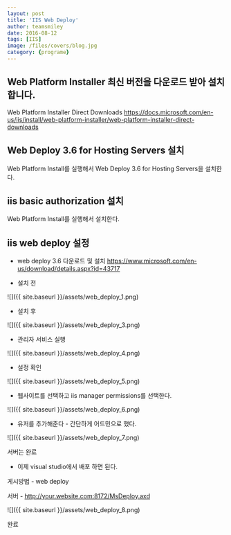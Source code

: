 ```yaml
---
layout: post
title: 'IIS Web Deploy' 
author: teamsmiley 
date: 2016-08-12
tags: [IIS]
image: /files/covers/blog.jpg
category: {programe}
---
```


## Web Platform Installer 최신 버전을 다운로드 받아 설치합니다.

Web Platform Installer Direct Downloads <https://docs.microsoft.com/en-us/iis/install/web-platform-installer/web-platform-installer-direct-downloads>

## Web Deploy 3.6 for Hosting Servers 설치 

Web Platform Install를 실행해서 Web Deploy 3.6 for Hosting Servers을 설치한다. 

## iis basic authorization 설치 
Web Platform Install를 실행해서 설치한다.

## iis web deploy  설정 

* web deploy 3.6 다운로드 및 설치 <https://www.microsoft.com/en-us/download/details.aspx?id=43717>

* 설치 전 

![]({{ site.baseurl }}/assets/web_deploy_1.png)

* 설치 후 

![]({{ site.baseurl }}/assets/web_deploy_3.png)

* 관리자 서비스 실행 

![]({{ site.baseurl }}/assets/web_deploy_4.png)

* 설정 확인 

![]({{ site.baseurl }}/assets/web_deploy_5.png)

* 웹사이트를 선택하고 iis manager permissions를 선택한다. 

![]({{ site.baseurl }}/assets/web_deploy_6.png)

* 유저를 추가해준다  - 간단하게 어드민으로 했다.

![]({{ site.baseurl }}/assets/web_deploy_7.png)

서버는 완료 

* 이제 visual studio에서 배포 하면 된다.

게시방법 - web deploy

서버 - http://your.website.com:8172/MsDeploy.axd

![]({{ site.baseurl }}/assets/web_deploy_8.png)

완료

